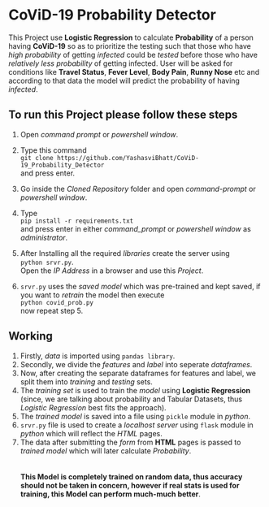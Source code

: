 # CoViD-19 Probability Detector

This Project use **Logistic Regression** to calculate **Probability** of a person having **CoViD-19** so as to prioritize the testing such that those who have _high probability_ of getting _infected_ could be _tested_ before those who have _relatively less probability_ of getting infected. User will be asked for conditions like **Travel Status**, **Fever Level**, **Body Pain**, **Runny Nose** etc and according to that data the model will predict the probability of having _infected_.

## To run this Project please follow these steps

1. Open _command prompt_ or _powershell window_.
2. Type this command<br>`git clone https://github.com/YashasviBhatt/CoViD-19_Probability_Detector`<br>and press enter.
3. Go inside the _Cloned Repository_ folder and open _command-prompt_ or _powershell window_.

4. Type<br>`pip install -r requirements.txt`<br> and press enter in either _command_prompt_ or _powershell window_ as _administrator_.
5. After Installing all the required _libraries_ create the server using<br>`python srvr.py`.<br>Open the _IP Address_ in a browser and use this _Project_.
6. `srvr.py` uses the _saved model_ which was pre-trained and kept saved, if you want to _retrain_ the model then execute<br>`python covid_prob.py`<br>now repeat step 5.

## Working

1. Firstly, _data_ is imported using `pandas library`.
2. Secondly, we divide the _features_ and _label_ into seperate _dataframes_.
3. Now, after creating the separate dataframes for features and label, we split them into _training_ and _testing_ sets.
4. The _training set_ is used to train the _model_ using **Logistic Regression** (since, we are talking about probability and Tabular Datasets, thus _Logistic Regression_ best fits the approach).
5. The _trained model_ is saved into a file using `pickle` module in _python_.
6. `srvr.py` file is used to create a _localhost server_ using `flask` module in _python_ which will reflect the _HTML_ pages.
7. The data after submitting the _form_ from **HTML** pages is passed to _trained model_ which will later calculate _Probability_.
<br><br><br>
**This Model is completely trained on random data, thus accuracy should not be taken in concern, however if real stats is used for training, this Model can perform much-much better**.